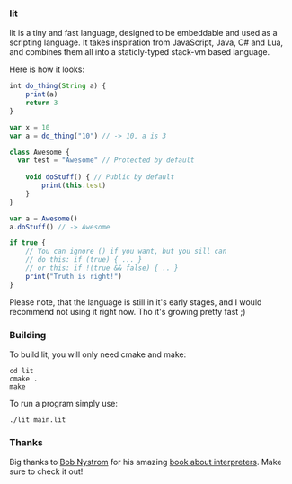 ### lit

lit is a tiny and fast language, designed to be embeddable and used as a scripting language. It takes inspiration from JavaScript, Java, C# and Lua, and combines them all into a staticly-typed stack-vm based language.

Here is how it looks:

```js
int do_thing(String a) {
    print(a)
    return 3
}

var x = 10
var a = do_thing("10") // -> 10, a is 3

class Awesome {
  var test = "Awesome" // Protected by default  
    
	void doStuff() { // Public by default
		print(this.test)
	}
}

var a = Awesome()
a.doStuff() // -> Awesome

if true { 
	// You can ignore () if you want, but you sill can
	// do this: if (true) { ... }
	// or this: if !(true && false) { .. }
	print("Truth is right!") 
}
```

Please note, that the language is still in it's early stages, and I would recommend not using it right now. Tho it's growing pretty fast ;)

### Building

To build lit, you will only need cmake and make:

```
cd lit
cmake .
make
```

To run a program simply use:

```
./lit main.lit
```

### Thanks

Big thanks to [Bob Nystrom](https://twitter.com/munificentbob) for his amazing [book about interpreters](http://craftinginterpreters.com/). Make sure to check it out!
